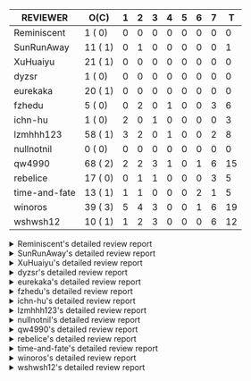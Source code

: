 |   REVIEWER    |  O(C)   | 1 | 2 | 3 | 4 | 5 | 6 | 7 | T  |
|---------------|---------|---|---|---|---|---|---|---|----|
| Reminiscent   |  1 ( 0) | 0 | 0 | 0 | 0 | 0 | 0 | 0 |  0 |
| SunRunAway    | 11 ( 1) | 0 | 1 | 0 | 0 | 0 | 0 | 0 |  1 |
| XuHuaiyu      | 21 ( 1) | 0 | 0 | 0 | 0 | 0 | 0 | 0 |  0 |
| dyzsr         |  1 ( 0) | 0 | 0 | 0 | 0 | 0 | 0 | 0 |  0 |
| eurekaka      | 20 ( 1) | 0 | 0 | 0 | 0 | 0 | 0 | 0 |  0 |
| fzhedu        |  5 ( 0) | 0 | 2 | 0 | 1 | 0 | 0 | 3 |  6 |
| ichn-hu       |  1 ( 0) | 2 | 0 | 1 | 0 | 0 | 0 | 0 |  3 |
| lzmhhh123     | 58 ( 1) | 3 | 2 | 0 | 1 | 0 | 0 | 2 |  8 |
| nullnotnil    |  0 ( 0) | 0 | 0 | 0 | 0 | 0 | 0 | 0 |  0 |
| qw4990        | 68 ( 2) | 2 | 2 | 3 | 1 | 0 | 1 | 6 | 15 |
| rebelice      | 17 ( 0) | 0 | 1 | 1 | 0 | 0 | 0 | 3 |  5 |
| time-and-fate | 13 ( 1) | 1 | 1 | 0 | 0 | 0 | 2 | 1 |  5 |
| winoros       | 39 ( 3) | 5 | 4 | 3 | 0 | 0 | 1 | 6 | 19 |
| wshwsh12      | 10 ( 1) | 1 | 2 | 3 | 0 | 0 | 0 | 6 | 12 |


<details> 
  <summary>Reminiscent's detailed review report</summary> 

## To Be Reviewed

|    REPO    |                                                              PR                                                               | C | LASTED |
|------------|-------------------------------------------------------------------------------------------------------------------------------|---|--------|
| tidb/24016 | [planner: fix index-out-of-range error when checking only_full_group_by (#23844)](https://github.com/pingcap/tidb/pull/24016) |   | 57d19h |


## Reviewed in Last 7 Days

| REPO | PR | C | D | R |
|------|----|---|---|---|


</details> 


<details> 
  <summary>SunRunAway's detailed review report</summary> 

## To Be Reviewed

|    REPO    |                                                                  PR                                                                   | C | LASTED  |
|------------|---------------------------------------------------------------------------------------------------------------------------------------|---|---------|
| tidb/19178 | [executor: Refactor probe channel](https://github.com/pingcap/tidb/pull/19178)                                                        |   | 301d17h |
| docs/5771  | [update permissions required for BACKUP and RESTORE](https://github.com/pingcap/docs/pull/5771)                                       |   | 8h      |
| tidb/19807 | [executor: parallel evaluation for hash aggregate distinct](https://github.com/pingcap/tidb/pull/19807)                               |   | 279d11h |
| tidb/19900 | [executor: enable inline projection for sort&topN](https://github.com/pingcap/tidb/pull/19900)                                        | Y | 274d18h |
| tidb/20140 | [expressions: Support `bin-to-uuid` and `uuid-to-bin`](https://github.com/pingcap/tidb/pull/20140)                                    |   | 261d22h |
| tidb/21207 | [planner: fix the inappropriate out-of-range range estimation rule](https://github.com/pingcap/tidb/pull/21207)                       |   | 199d19h |
| tidb/21834 | [planner: enhanced index range calculation plan](https://github.com/pingcap/tidb/pull/21834)                                          |   | 176d19h |
| tidb/21878 | [planner: do not push down lock to pointGet/bacthPointGet when selection exists](https://github.com/pingcap/tidb/pull/21878)          |   | 174d18h |
| tidb/21956 | [planner/preprocessor: disallow into-outfile clause in some place](https://github.com/pingcap/tidb/pull/21956)                        |   | 169d23h |
| tidb/22217 | [*: rewrite origin SQL with default DB for SQL bindings (#21275)](https://github.com/pingcap/tidb/pull/22217)                         |   | 155d18h |
| tidb/22379 | [[experiment] executor: allow aggregation to spill disk when running out of memory quota](https://github.com/pingcap/tidb/pull/22379) |   | 148d19h |


## Reviewed in Last 7 Days

|    REPO    |                                          PR                                           | C | D |  R  |
|------------|---------------------------------------------------------------------------------------|---|---|-----|
| tidb/25315 | [config: add example config line for sem](https://github.com/pingcap/tidb/pull/25315) |   | 2 | 10h |


</details> 


<details> 
  <summary>XuHuaiyu's detailed review report</summary> 

## To Be Reviewed

|     REPO     |                                                                                 PR                                                                                 | C | LASTED  |
|--------------|--------------------------------------------------------------------------------------------------------------------------------------------------------------------|---|---------|
| docs-cn/5561 | [Add sql optimization-related docs to toc](https://github.com/pingcap/docs-cn/pull/5561)                                                                           |   | 108d15h |
| tidb/19957   | [executor: add builtin aggregate function `json_arrayagg`](https://github.com/pingcap/tidb/pull/19957)                                                             | Y | 272d14h |
| docs-cn/6409 | [Change tidb_memory_usage_alarm_ratio scope to instance ](https://github.com/pingcap/docs-cn/pull/6409)                                                            |   | 6d16h   |
| tidb/20140   | [expressions: Support `bin-to-uuid` and `uuid-to-bin`](https://github.com/pingcap/tidb/pull/20140)                                                                 |   | 261d22h |
| tidb/21064   | [planner, executor: fix cast not check error](https://github.com/pingcap/tidb/pull/21064)                                                                          |   | 207d9h  |
| tidb/21334   | [*: make rollback work on user-defined variables](https://github.com/pingcap/tidb/pull/21334)                                                                      |   | 196d14h |
| tidb/21401   | [expression: incompatibility with MySQL for ADDTIME()](https://github.com/pingcap/tidb/pull/21401)                                                                 |   | 192d11h |
| tidb/21536   | [executor: add slow-log file meta cache to avoid repeat read file meta information](https://github.com/pingcap/tidb/pull/21536)                                    |   | 185d15h |
| tidb/22631   | [executor: refine window processor](https://github.com/pingcap/tidb/pull/22631)                                                                                    |   | 130d23h |
| tidb/22696   | [expression: enable arithmetic Mod push down](https://github.com/pingcap/tidb/pull/22696)                                                                          |   | 127d17h |
| tidb/23350   | [util/stringutil, util/ranger, planner: use hierarchical separators to simplify the parsing for info of EXPLAIN ](https://github.com/pingcap/tidb/pull/23350)      |   | 86d17h  |
| tidb/23398   | [expression: fix refine compare constant (#23339)](https://github.com/pingcap/tidb/pull/23398)                                                                     |   | 84d17h  |
| tidb/23497   | [expression: Let TiDB use Hyperscan to support multi-pattern-match](https://github.com/pingcap/tidb/pull/23497)                                                    |   | 78d22h  |
| tidb/23964   | [executor: GROUP_CONCAT(float) is not compatible with mysql](https://github.com/pingcap/tidb/pull/23964)                                                           |   | 59d17h  |
| tidb/24053   | [executor: fix wrong convert from bit to string when do projection (#23960)](https://github.com/pingcap/tidb/pull/24053)                                           |   | 56d16h  |
| tidb/24179   | [expression: fix float64 overflow check in plus/minus real function](https://github.com/pingcap/tidb/pull/24179)                                                   |   | 50d23h  |
| tidb/24354   | [expression: fix wrong type infer for agg function when type is null (#24290)](https://github.com/pingcap/tidb/pull/24354)                                         |   | 43d16h  |
| tidb/24913   | [planner: fix incorrect usage of UNION and INTO](https://github.com/pingcap/tidb/pull/24913)                                                                       |   | 14d23h  |
| tidb/25292   | [executor: fix panic for point get executor during stale read](https://github.com/pingcap/tidb/pull/25292)                                                         |   | 1d19h   |
| tidb/25343   | [sli: move small read duration metrics to store/tikv](https://github.com/pingcap/tidb/pull/25343)                                                                  |   | 14h     |
| tidb/25353   | [planner: Revert `tidb_allow_mpp` modification for downgrade compatibility and add warnings for enforce mpp. (#25302)](https://github.com/pingcap/tidb/pull/25353) |   | 0h      |


## Reviewed in Last 7 Days

| REPO | PR | C | D | R |
|------|----|---|---|---|


</details> 


<details> 
  <summary>dyzsr's detailed review report</summary> 

## To Be Reviewed

|    REPO    |                                                                 PR                                                                  | C | LASTED |
|------------|-------------------------------------------------------------------------------------------------------------------------------------|---|--------|
| tidb/24018 | [ranger: fix the range construction behavior when the column's type is `YEAR` (#23559)](https://github.com/pingcap/tidb/pull/24018) |   | 57d18h |


## Reviewed in Last 7 Days

| REPO | PR | C | D | R |
|------|----|---|---|---|


</details> 


<details> 
  <summary>eurekaka's detailed review report</summary> 

## To Be Reviewed

|    REPO    |                                                                PR                                                                | C | LASTED  |
|------------|----------------------------------------------------------------------------------------------------------------------------------|---|---------|
| tidb/20877 | [statistics: collect index usage information](https://github.com/pingcap/tidb/pull/20877)                                        |   | 217d17h |
| tidb/23316 | [planner: Fix rebuild range for prepared plan](https://github.com/pingcap/tidb/pull/23316)                                       |   | 87d17h  |
| tidb/23373 | [executor: fix get var expr when session var is hex literal (#23241)](https://github.com/pingcap/tidb/pull/23373)                |   | 85d19h  |
| tidb/23760 | [collation: fix tidb panic when compare string with collation](https://github.com/pingcap/tidb/pull/23760)                       |   | 71d13h  |
| tidb/24033 | [statistics: fix some unstable tests in global stats (#23502)](https://github.com/pingcap/tidb/pull/24033)                       |   | 57d9h   |
| tidb/24061 | [statistics: fix some potential panic in statistics (#23988)](https://github.com/pingcap/tidb/pull/24061)                        |   | 56d13h  |
| tidb/24079 | [planner: change descScanFactor to scanFactor when ExpectedCount is small. (#23972)](https://github.com/pingcap/tidb/pull/24079) |   | 55d19h  |
| tidb/24147 | [docs/design: add proposal for common table expression](https://github.com/pingcap/tidb/pull/24147)                              |   | 51d23h  |
| tidb/24155 | [planner, executor: fix index merge partial table scan schema (#23936)](https://github.com/pingcap/tidb/pull/24155)              |   | 51d20h  |
| tidb/24633 | [planner: fix incorrect TableDual plan built from nulleq (#24596)](https://github.com/pingcap/tidb/pull/24633)                   | Y | 28d14h  |
| tidb/24635 | [ranger: fix the case which could have duplicate ranges (#24590)](https://github.com/pingcap/tidb/pull/24635)                    |   | 28d14h  |
| tidb/24649 | [server: close the temporary session in HTTP API to avoid memory leak (#24339)](https://github.com/pingcap/tidb/pull/24649)      |   | 28d0h   |
| tidb/24650 | [server: close the temporary session in HTTP API to avoid memory leak (#24339)](https://github.com/pingcap/tidb/pull/24650)      |   | 28d0h   |
| tidb/25051 | [planner/core: support union all for mpp. (#24287)](https://github.com/pingcap/tidb/pull/25051)                                  |   | 8d20h   |
| tidb/25058 | [bindinfo,planner: report error when creating sql binding on temporary table](https://github.com/pingcap/tidb/pull/25058)        |   | 8d16h   |
| tidb/25062 | [planner: generate correct number of rows when all agg funcs are pruned (#24937)](https://github.com/pingcap/tidb/pull/25062)    |   | 8d16h   |
| tidb/25162 | [planner/core: push down topn to mpp (#24081)](https://github.com/pingcap/tidb/pull/25162)                                       |   | 6d17h   |
| tidb/25227 | [*: fix permissions of brie RESTORE to be RESTORE_ADMIN (#25039)](https://github.com/pingcap/tidb/pull/25227)                    |   | 2d23h   |
| tidb/25289 | [planner: fix wrong aggregate pruning for some cases](https://github.com/pingcap/tidb/pull/25289)                                |   | 1d20h   |
| tidb/25340 | [privilege: add restricted read only [WIP]](https://github.com/pingcap/tidb/pull/25340)                                          |   | 15h     |


## Reviewed in Last 7 Days

| REPO | PR | C | D | R |
|------|----|---|---|---|


</details> 


<details> 
  <summary>fzhedu's detailed review report</summary> 

## To Be Reviewed

|    REPO    |                                                          PR                                                           | C | LASTED |
|------------|-----------------------------------------------------------------------------------------------------------------------|---|--------|
| tidb/24724 | [store/copr: balance region for batch cop task (#24521)](https://github.com/pingcap/tidb/pull/24724)                  |   | 23d16h |
| tidb/25051 | [planner/core: support union all for mpp. (#24287)](https://github.com/pingcap/tidb/pull/25051)                       |   | 8d20h  |
| tidb/25106 | [planner: support push down broadcast cartesian join to TiFlash (#25049)](https://github.com/pingcap/tidb/pull/25106) |   | 7d16h  |
| tidb/25142 | [planner: Mpp outer join build side (#25130)](https://github.com/pingcap/tidb/pull/25142)                             |   | 6d20h  |
| tidb/25159 | [planner/core: support limit push down (#24757)](https://github.com/pingcap/tidb/pull/25159)                          |   | 6d17h  |


## Reviewed in Last 7 Days

|    REPO    |                                                         PR                                                         | C | D |  R  |
|------------|--------------------------------------------------------------------------------------------------------------------|---|---|-----|
| tidb/25286 | [planner: disable mpp_outer_join_fixed_build_side by default (#25240)](https://github.com/pingcap/tidb/pull/25286) |   | 2 | 8h  |
| tidb/25240 | [planner: disable mpp_outer_join_fixed_build_side by default](https://github.com/pingcap/tidb/pull/25240)          |   | 2 | 19h |
| tics/2109  | [Cartesian join may poc](https://github.com/pingcap/tics/pull/2109)                                                |   | 4 | 2h  |
| tics/2083  | [use multi threads for not joined data](https://github.com/pingcap/tics/pull/2083)                                 |   | 7 | 8h  |
| tidb/25138 | [planner/core: remove unstable test](https://github.com/pingcap/tidb/pull/25138)                                   |   | 7 | 0h  |
| tidb/25130 | [planner: Mpp outer join build side](https://github.com/pingcap/tidb/pull/25130)                                   |   | 7 | 0h  |


</details> 


<details> 
  <summary>ichn-hu's detailed review report</summary> 

## To Be Reviewed

|    REPO    |                                                   PR                                                   | C | LASTED |
|------------|--------------------------------------------------------------------------------------------------------|---|--------|
| tidb/25133 | [expression: push down left/right/abs to tiflash (#25018)](https://github.com/pingcap/tidb/pull/25133) |   | 6d22h  |


## Reviewed in Last 7 Days

|    REPO    |                                                       PR                                                       | C | D |   R   |
|------------|----------------------------------------------------------------------------------------------------------------|---|---|-------|
| tidb/25334 | [executor: open childExec during execution for UnionExec (#24899)](https://github.com/pingcap/tidb/pull/25334) |   | 1 | 0h    |
| tidb/24899 | [executor: open childExec during execution for UnionExec](https://github.com/pingcap/tidb/pull/24899)          |   | 1 | 15d4h |
| tidb/25078 | [.github: update codeowners](https://github.com/pingcap/tidb/pull/25078)                                       |   | 3 | 5d2h  |


</details> 


<details> 
  <summary>lzmhhh123's detailed review report</summary> 

## To Be Reviewed

|    REPO    |                                                                                    PR                                                                                     | C | LASTED  |
|------------|---------------------------------------------------------------------------------------------------------------------------------------------------------------------------|---|---------|
| tidb/20444 | [expression: add json_merge_patch](https://github.com/pingcap/tidb/pull/20444)                                                                                            |   | 239d21h |
| tidb/20465 | [expression: add uuidShortFunction](https://github.com/pingcap/tidb/pull/20465)                                                                                           |   | 238d19h |
| tidb/20642 | [executor: modify admin executors to support partitioned table with global index](https://github.com/pingcap/tidb/pull/20642)                                             |   | 227d15h |
| tidb/20903 | [planner: fix confused and unnecessary double-projection in plans.](https://github.com/pingcap/tidb/pull/20903)                                                           |   | 216d17h |
| tidb/21018 | [planner: don't push down null sensitive join conditions (#19620)](https://github.com/pingcap/tidb/pull/21018)                                                            |   | 210d17h |
| tidb/21195 | [brie: integrate lightning to suport IMPORT statement](https://github.com/pingcap/tidb/pull/21195)                                                                        |   | 199d23h |
| tidb/21334 | [*: make rollback work on user-defined variables](https://github.com/pingcap/tidb/pull/21334)                                                                             |   | 196d14h |
| tidb/21347 | [session: make rollback work on global variables](https://github.com/pingcap/tidb/pull/21347)                                                                             |   | 195d20h |
| tidb/21487 | [*: ensure TABLE statement works](https://github.com/pingcap/tidb/pull/21487)                                                                                             |   | 189d5h  |
| tidb/21651 | [planner: allow filter condition pushing down to IndexScan for prefix index](https://github.com/pingcap/tidb/pull/21651)                                                  |   | 182d14h |
| tidb/22126 | [*: add `sys` schema, `sys.SCHEMA_UNUSED_INDEXES` view and `sys.SCHEMA_INDEX_USAGE` view](https://github.com/pingcap/tidb/pull/22126)                                     |   | 161d20h |
| tidb/22372 | [executor: fix SelectForUpdate in decorrelated subquery under pessimistic mode](https://github.com/pingcap/tidb/pull/22372)                                               |   | 149d9h  |
| tidb/22478 | [planner, executor: fix query partition table with global unique index get wrong result](https://github.com/pingcap/tidb/pull/22478)                                      |   | 140d13h |
| tidb/22631 | [executor: refine window processor](https://github.com/pingcap/tidb/pull/22631)                                                                                           |   | 130d23h |
| tidb/22699 | [brie: add error info column and history backup/restore info in sql](https://github.com/pingcap/tidb/pull/22699)                                                          |   | 127d16h |
| tidb/23149 | [core: support left join and right join for join reorder](https://github.com/pingcap/tidb/pull/23149)                                                                     |   | 96d12h  |
| tidb/23348 | [planner: show cast type in EXPLAIN in coptask (#23123)](https://github.com/pingcap/tidb/pull/23348)                                                                      |   | 86d18h  |
| tidb/23373 | [executor: fix get var expr when session var is hex literal (#23241)](https://github.com/pingcap/tidb/pull/23373)                                                         |   | 85d19h  |
| tidb/23661 | [expression: Maintain separate scalar function pushdown lists for each engine instead of unified. (#23284)](https://github.com/pingcap/tidb/pull/23661)                   |   | 72d20h  |
| tidb/23703 | [expression: fix approx_percent panic on bit column (#23687)](https://github.com/pingcap/tidb/pull/23703)                                                                 |   | 72d14h  |
| tidb/23760 | [collation: fix tidb panic when compare string with collation](https://github.com/pingcap/tidb/pull/23760)                                                                |   | 71d13h  |
| tidb/23940 | [config, ddl: allow auto inc columns in generated columns and expression indexes](https://github.com/pingcap/tidb/pull/23940)                                             |   | 61d18h  |
| tidb/23968 | [statistics: fix unstable TestDropPartitionStats test](https://github.com/pingcap/tidb/pull/23968)                                                                        |   | 59d15h  |
| tidb/23987 | [executor: Implements json_arrayagg function](https://github.com/pingcap/tidb/pull/23987)                                                                                 |   | 58d18h  |
| tidb/24016 | [planner: fix index-out-of-range error when checking only_full_group_by (#23844)](https://github.com/pingcap/tidb/pull/24016)                                             |   | 57d19h  |
| tidb/24018 | [ranger: fix the range construction behavior when the column's type is `YEAR` (#23559)](https://github.com/pingcap/tidb/pull/24018)                                       |   | 57d18h  |
| tidb/24151 | [ddl: admin show ddl jobs output confusing with multiple jobs](https://github.com/pingcap/tidb/pull/24151)                                                                |   | 51d21h  |
| tidb/24155 | [planner, executor: fix index merge partial table scan schema (#23936)](https://github.com/pingcap/tidb/pull/24155)                                                       |   | 51d20h  |
| tidb/24186 | [executor: make column default value being aware of NO_ZERO_IN_DATE (#24174)](https://github.com/pingcap/tidb/pull/24186)                                                 |   | 50d19h  |
| tidb/24211 | [*: support txn retry when auto id meets duplicate entry](https://github.com/pingcap/tidb/pull/24211)                                                                     |   | 49d13h  |
| tidb/24268 | [expression: fix cast real, decimal to time (#24120)](https://github.com/pingcap/tidb/pull/24268)                                                                         |   | 46d17h  |
| tidb/24539 | [statistics: dump FMSketch to KV only for partition table with dynamic prune mode (#24453)](https://github.com/pingcap/tidb/pull/24539)                                   |   | 30d21h  |
| tidb/24600 | [store/tikv: change backoff type for missed tiflash peer. (#24577)](https://github.com/pingcap/tidb/pull/24600)                                                           |   | 29d11h  |
| tidb/24633 | [planner: fix incorrect TableDual plan built from nulleq (#24596)](https://github.com/pingcap/tidb/pull/24633)                                                            | Y | 28d14h  |
| tidb/24641 | [ddl: converts NULL to NOT NULL for column types with NULL data reports err](https://github.com/pingcap/tidb/pull/24641)                                                  |   | 28d11h  |
| tidb/24778 | [expression: Push down group concat to TiFlash](https://github.com/pingcap/tidb/pull/24778)                                                                               |   | 21d22h  |
| tidb/24801 | [expression: support cast real/int as real (#24670)](https://github.com/pingcap/tidb/pull/24801)                                                                          |   | 21d16h  |
| tidb/24806 | [config: ignore tiflash when show config (#24770)](https://github.com/pingcap/tidb/pull/24806)                                                                            |   | 21d11h  |
| tidb/24919 | [store/helper, infoschema: fix the bug that cannot find down-peer (#24881)](https://github.com/pingcap/tidb/pull/24919)                                                   |   | 14d21h  |
| tidb/24921 | [planner: update IsCompleteModeAgg and transform function of RuleInjectProjectionBelowAgg to fix distinct agg bug](https://github.com/pingcap/tidb/pull/24921)            |   | 14d19h  |
| tidb/24938 | [executor: Error message is inconsistent with MySQL when execute insert into operationn](https://github.com/pingcap/tidb/pull/24938)                                      |   | 14d14h  |
| tidb/25011 | [executor: make the ParallelApply be safe to be called again after returning empty results (#24935)](https://github.com/pingcap/tidb/pull/25011)                          |   | 9d23h   |
| tidb/25042 | [*: remove session.GetDomain](https://github.com/pingcap/tidb/pull/25042)                                                                                                 |   | 9d0h    |
| tidb/25051 | [planner/core: support union all for mpp. (#24287)](https://github.com/pingcap/tidb/pull/25051)                                                                           |   | 8d20h   |
| tidb/25106 | [planner: support push down broadcast cartesian join to TiFlash (#25049)](https://github.com/pingcap/tidb/pull/25106)                                                     |   | 7d16h   |
| tidb/25109 | [expression: Support cast string as real push down (#25096)](https://github.com/pingcap/tidb/pull/25109)                                                                  |   | 7d14h   |
| tidb/25116 | [executor: fix ifnull bug when arg is enum/set (#25110)](https://github.com/pingcap/tidb/pull/25116)                                                                      |   | 7d11h   |
| tidb/25139 | [planner: fix a panic caused by sinking a Limit with inlined Proj into IndexLookUp when accessing a partition table (#25063)](https://github.com/pingcap/tidb/pull/25139) |   | 6d20h   |
| tidb/25141 | [expression: make escape character can be handled in like function](https://github.com/pingcap/tidb/pull/25141)                                                           |   | 6d20h   |
| tidb/25145 | [expression: Support push function year,day,datediff,datesub,castTimeAsString,concat_ws down to TiFlash. (#25097)](https://github.com/pingcap/tidb/pull/25145)            |   | 6d19h   |
| tidb/25146 | [expression: Support push function unix_timestamp, concat down to TiFlash. (#25083)](https://github.com/pingcap/tidb/pull/25146)                                          |   | 6d19h   |
| tidb/25159 | [planner/core: support limit push down (#24757)](https://github.com/pingcap/tidb/pull/25159)                                                                              |   | 6d17h   |
| tidb/25241 | [planner/core: change agg cost factor (#25210)](https://github.com/pingcap/tidb/pull/25241)                                                                               |   | 2d18h   |
| tidb/25311 | [statistics, executor: fix new collation for analyze version 2](https://github.com/pingcap/tidb/pull/25311)                                                               |   | 1d13h   |
| tidb/25328 | [metrics: Add err label for TiFlashQueryTotalCounter (#25317)](https://github.com/pingcap/tidb/pull/25328)                                                                |   | 20h     |
| tidb/25345 | [planner: make sure limit outputs no more columns than its child](https://github.com/pingcap/tidb/pull/25345)                                                             |   | 14h     |
| tidb/25349 | [executor: Fix losing the auth string on changing SSL/TLS requirements (#25268)](https://github.com/pingcap/tidb/pull/25349)                                              |   | 11h     |
| tidb/25353 | [planner: Revert `tidb_allow_mpp` modification for downgrade compatibility and add warnings for enforce mpp. (#25302)](https://github.com/pingcap/tidb/pull/25353)        |   | 0h      |


## Reviewed in Last 7 Days

|    REPO    |                                                                            PR                                                                             | C | D |   R    |
|------------|-----------------------------------------------------------------------------------------------------------------------------------------------------------|---|---|--------|
| tidb/25302 | [planner: Revert `tidb_allow_mpp` modification for downgrade compatibility and add warnings for enforce mpp.](https://github.com/pingcap/tidb/pull/25302) |   | 1 | 1d16h  |
| tidb/23963 | [executor: checking chunk is full precedes filtering](https://github.com/pingcap/tidb/pull/23963)                                                         |   | 1 | 58d19h |
| tidb/25229 | [types: optimize MyDecimal.ToFloat64](https://github.com/pingcap/tidb/pull/25229)                                                                         |   | 1 | 2d1h   |
| tidb/25242 | [planner/core: change agg cost factor (#25210)](https://github.com/pingcap/tidb/pull/25242)                                                               |   | 2 | 1d1h   |
| tidb/25238 | [expresssion: fix unstable time_vec_test](https://github.com/pingcap/tidb/pull/25238)                                                                     |   | 2 | 1d1h   |
| tidb/25198 | [types: fix wrong truncated val for bit type](https://github.com/pingcap/tidb/pull/25198)                                                                 |   | 4 | 2h     |
| tidb/25101 | [expression: processing empty string for enum index correctly](https://github.com/pingcap/tidb/pull/25101)                                                |   | 7 | 23h    |
| tidb/25129 | [telemetry: fix panic caused by assign nil map](https://github.com/pingcap/tidb/pull/25129)                                                               |   | 7 | 0h     |


</details> 


<details> 
  <summary>nullnotnil's detailed review report</summary> 

## To Be Reviewed

| REPO | PR | C | LASTED |
|------|----|---|--------|


## Reviewed in Last 7 Days

| REPO | PR | C | D | R |
|------|----|---|---|---|


</details> 


<details> 
  <summary>qw4990's detailed review report</summary> 

## To Be Reviewed

|     REPO     |                                                                               PR                                                                               | C | LASTED  |
|--------------|----------------------------------------------------------------------------------------------------------------------------------------------------------------|---|---------|
| tidb/20708   | [*: separate auto_increment ID allocator from _tidb_rowid allocator](https://github.com/pingcap/tidb/pull/20708)                                               |   | 224d20h |
| docs-cn/5561 | [Add sql optimization-related docs to toc](https://github.com/pingcap/docs-cn/pull/5561)                                                                       |   | 108d15h |
| docs/5498    | [partitioning: Corrected partition management](https://github.com/pingcap/docs/pull/5498)                                                                      |   | 45d19h  |
| tidb/21018   | [planner: don't push down null sensitive join conditions (#19620)](https://github.com/pingcap/tidb/pull/21018)                                                 |   | 210d17h |
| tidb/21318   | [planner, expression: use the range of column types to simplify expressions](https://github.com/pingcap/tidb/pull/21318)                                       |   | 196d19h |
| tidb/21401   | [expression: incompatibility with MySQL for ADDTIME()](https://github.com/pingcap/tidb/pull/21401)                                                             |   | 192d11h |
| tidb/21508   | [execution: fix dayofweek('0000-00-00') behavior](https://github.com/pingcap/tidb/pull/21508)                                                                  |   | 188d10h |
| tidb/21887   | [types: support %X %V %W formats for STR_TO_DATE()](https://github.com/pingcap/tidb/pull/21887)                                                                |   | 173d11h |
| tidb/22146   | [executor: forbid SFU on view](https://github.com/pingcap/tidb/pull/22146)                                                                                     |   | 157d22h |
| tidb/22217   | [*: rewrite origin SQL with default DB for SQL bindings (#21275)](https://github.com/pingcap/tidb/pull/22217)                                                  |   | 155d18h |
| tidb/22234   | [executor, planner: ON DUPLICATE UPDATE can refer to un-project col (#14412)](https://github.com/pingcap/tidb/pull/22234)                                      |   | 155d15h |
| tidb/22261   | [time: fix parse datetime won't truncate the reluctant string (#22232)](https://github.com/pingcap/tidb/pull/22261)                                            |   | 154d19h |
| tidb/22374   | [expression: separated arithmeticIntDivideSig](https://github.com/pingcap/tidb/pull/22374)                                                                     |   | 149d0h  |
| tidb/22415   | [ddl: refactor bundle[2/2] [6/6]](https://github.com/pingcap/tidb/pull/22415)                                                                                  |   | 145d17h |
| tidb/22416   | [core: fix subQuery at projection in only_full_group](https://github.com/pingcap/tidb/pull/22416)                                                              | Y | 145d12h |
| tidb/22541   | [expression: Support builtin function SOUNDEX](https://github.com/pingcap/tidb/pull/22541)                                                                     |   | 135d9h  |
| tidb/22862   | [brie: fix the problem that ddl restored by BR via SQL is not replicated to downstream](https://github.com/pingcap/tidb/pull/22862)                            |   | 108d23h |
| tidb/23295   | [util, types: don't let SPM be affected by charset (#23161)](https://github.com/pingcap/tidb/pull/23295)                                                       |   | 90d11h  |
| tidb/23316   | [planner: Fix rebuild range for prepared plan](https://github.com/pingcap/tidb/pull/23316)                                                                     |   | 87d17h  |
| tidb/23373   | [executor: fix get var expr when session var is hex literal (#23241)](https://github.com/pingcap/tidb/pull/23373)                                              |   | 85d19h  |
| tidb/23398   | [expression: fix refine compare constant (#23339)](https://github.com/pingcap/tidb/pull/23398)                                                                 |   | 84d17h  |
| tidb/23590   | [planner, table: optimize the list partition pruner for range query](https://github.com/pingcap/tidb/pull/23590)                                               |   | 76d16h  |
| tidb/23661   | [expression: Maintain separate scalar function pushdown lists for each engine instead of unified. (#23284)](https://github.com/pingcap/tidb/pull/23661)        |   | 72d20h  |
| tidb/23730   | [distsql/*: typo fix for `dispatches`](https://github.com/pingcap/tidb/pull/23730)                                                                             |   | 71d18h  |
| tidb/23796   | [tests: make TestIndexLookupMergeJoinHang and TestIssue18068 stable (#23741)](https://github.com/pingcap/tidb/pull/23796)                                      |   | 70d20h  |
| tidb/23963   | [executor: checking chunk is full precedes filtering](https://github.com/pingcap/tidb/pull/23963)                                                              |   | 59d17h  |
| tidb/23987   | [executor: Implements json_arrayagg function](https://github.com/pingcap/tidb/pull/23987)                                                                      |   | 58d18h  |
| tidb/24018   | [ranger: fix the range construction behavior when the column's type is `YEAR` (#23559)](https://github.com/pingcap/tidb/pull/24018)                            |   | 57d18h  |
| tidb/24241   | [planner/core: remove random test to reduce CI time (#24207)](https://github.com/pingcap/tidb/pull/24241)                                                      |   | 48d15h  |
| tidb/24267   | [expression: fix wrong flen infer for bit constant (#23867)](https://github.com/pingcap/tidb/pull/24267)                                                       |   | 46d18h  |
| tidb/24354   | [expression: fix wrong type infer for agg function when type is null (#24290)](https://github.com/pingcap/tidb/pull/24354)                                     |   | 43d16h  |
| tidb/24374   | [planner: filter conflict read_from_storage hints (#24313)](https://github.com/pingcap/tidb/pull/24374)                                                        |   | 42d19h  |
| tidb/24382   | [statistics: trigger auto-analyze based on histogram row count](https://github.com/pingcap/tidb/pull/24382)                                                    |   | 42d16h  |
| tidb/24432   | [store/copr: invalidate stale regions for Mpp query. (#24410)](https://github.com/pingcap/tidb/pull/24432)                                                     |   | 35d16h  |
| tidb/24539   | [statistics: dump FMSketch to KV only for partition table with dynamic prune mode (#24453)](https://github.com/pingcap/tidb/pull/24539)                        |   | 30d21h  |
| tidb/24575   | [*: introduce snapshot into analyze](https://github.com/pingcap/tidb/pull/24575)                                                                               |   | 29d18h  |
| tidb/24633   | [planner: fix incorrect TableDual plan built from nulleq (#24596)](https://github.com/pingcap/tidb/pull/24633)                                                 | Y | 28d14h  |
| tidb/24635   | [ranger: fix the case which could have duplicate ranges (#24590)](https://github.com/pingcap/tidb/pull/24635)                                                  |   | 28d14h  |
| tidb/24663   | [planner: include schema name when checking duplicate table aliases](https://github.com/pingcap/tidb/pull/24663)                                               |   | 27d17h  |
| tidb/24691   | [executor: optimize warning information when query table information_schema.cluster_config](https://github.com/pingcap/tidb/pull/24691)                        |   | 24d15h  |
| tidb/24711   | [expression: add builtin function ``json_merge_patch``](https://github.com/pingcap/tidb/pull/24711)                                                            |   | 23d20h  |
| tidb/24772   | [executor: fix wrong enum key in point get (#24618)](https://github.com/pingcap/tidb/pull/24772)                                                               |   | 22d7h   |
| tidb/24793   | [planner: avoid unnecessary cartesian product for IN expressions on multi-columns](https://github.com/pingcap/tidb/pull/24793)                                 |   | 21d18h  |
| tidb/24802   | [executor: add table name in log (#24666)](https://github.com/pingcap/tidb/pull/24802)                                                                         |   | 21d16h  |
| tidb/24848   | [expression: Support cast decimal as real push down to TiFlash](https://github.com/pingcap/tidb/pull/24848)                                                    |   | 18d11h  |
| tidb/24915   | [expresssion: determine the field type of control function with enum type (#24830)](https://github.com/pingcap/tidb/pull/24915)                                |   | 14d22h  |
| tidb/24994   | [planner: don't extract hash keys from index join's OtherConds if inl_merge_join hint exists](https://github.com/pingcap/tidb/pull/24994)                      |   | 10d17h  |
| tidb/25051   | [planner/core: support union all for mpp. (#24287)](https://github.com/pingcap/tidb/pull/25051)                                                                |   | 8d20h   |
| tidb/25062   | [planner: generate correct number of rows when all agg funcs are pruned (#24937)](https://github.com/pingcap/tidb/pull/25062)                                  |   | 8d16h   |
| tidb/25080   | [*: infoschema compatibility with prepare](https://github.com/pingcap/tidb/pull/25080)                                                                         |   | 7d21h   |
| tidb/25105   | [telemetry: Add SQL statistics bucket into telemetry data](https://github.com/pingcap/tidb/pull/25105)                                                         |   | 7d16h   |
| tidb/25113   | [*: refine some error messages (#24767)](https://github.com/pingcap/tidb/pull/25113)                                                                           |   | 7d13h   |
| tidb/25116   | [executor: fix ifnull bug when arg is enum/set (#25110)](https://github.com/pingcap/tidb/pull/25116)                                                           |   | 7d11h   |
| tidb/25145   | [expression: Support push function year,day,datediff,datesub,castTimeAsString,concat_ws down to TiFlash. (#25097)](https://github.com/pingcap/tidb/pull/25145) |   | 6d19h   |
| tidb/25148   | [expression: support `str_to_date` push to TiFlash (#25095)](https://github.com/pingcap/tidb/pull/25148)                                                       |   | 6d19h   |
| tidb/25156   | [*: stale reads compatible with prepare](https://github.com/pingcap/tidb/pull/25156)                                                                           |   | 6d17h   |
| tidb/25159   | [planner/core: support limit push down (#24757)](https://github.com/pingcap/tidb/pull/25159)                                                                   |   | 6d17h   |
| tidb/25178   | [expression: Support Sqrt, Ceil, Floor and CastIntAsReal push down to TiFlash (#25085)](https://github.com/pingcap/tidb/pull/25178)                            |   | 6d11h   |
| tidb/25226   | [planner: fix bug when agg func is used in view definiton](https://github.com/pingcap/tidb/pull/25226)                                                         |   | 3d11h   |
| tidb/25227   | [*: fix permissions of brie RESTORE to be RESTORE_ADMIN (#25039)](https://github.com/pingcap/tidb/pull/25227)                                                  |   | 2d23h   |
| tidb/25241   | [planner/core: change agg cost factor (#25210)](https://github.com/pingcap/tidb/pull/25241)                                                                    |   | 2d18h   |
| tidb/25259   | [planner/core: remove the union branch with dual table. (#25218)](https://github.com/pingcap/tidb/pull/25259)                                                  |   | 2d14h   |
| tidb/25294   | [planner: check filter condition in func convertToPartialTableScan](https://github.com/pingcap/tidb/pull/25294)                                                |   | 1d19h   |
| tidb/25307   | [Metric: Collect TiKV Read Duration Metric for SLI/SLO (#23884)](https://github.com/pingcap/tidb/pull/25307)                                                   |   | 1d15h   |
| tidb/25327   | [metrics: Add err label for TiFlashQueryTotalCounter (#25317)](https://github.com/pingcap/tidb/pull/25327)                                                     |   | 20h     |
| tidb/25347   | [executor: Fix losing the auth string on changing SSL/TLS requirements (#25268)](https://github.com/pingcap/tidb/pull/25347)                                   |   | 11h     |
| tidb/25348   | [executor: Fix losing the auth string on changing SSL/TLS requirements (#25268)](https://github.com/pingcap/tidb/pull/25348)                                   |   | 11h     |
| tidb/25349   | [executor: Fix losing the auth string on changing SSL/TLS requirements (#25268)](https://github.com/pingcap/tidb/pull/25349)                                   |   | 11h     |


## Reviewed in Last 7 Days

|      REPO      |                                                                   PR                                                                    | C | D |    R    |
|----------------|-----------------------------------------------------------------------------------------------------------------------------------------|---|---|---------|
| tidb/25267     | [planner: fix the panic that the index's range length may exceed its original column count](https://github.com/pingcap/tidb/pull/25267) |   | 1 | 1d23h   |
| tidb/25336     | [planner/core: fix bug that injected proj get wrong index.](https://github.com/pingcap/tidb/pull/25336)                                 |   | 1 | 7h      |
| tidb/25260     | [planner/core: remove the union branch with dual table. (#25218)](https://github.com/pingcap/tidb/pull/25260)                           |   | 2 | 23h     |
| tidb/21148     | [planner,executor: fix 'select ...(join on partition table) for update' panic](https://github.com/pingcap/tidb/pull/21148)              |   | 2 | 201d20h |
| tidb/25218     | [planner/core: remove the union branch with dual table.](https://github.com/pingcap/tidb/pull/25218)                                    |   | 3 | 1d0h    |
| tidb/25210     | [planner/core: change agg cost factor](https://github.com/pingcap/tidb/pull/25210)                                                      |   | 3 | 22h     |
| tidb/25228     | [ddl: tidb panic while query hash partition table with is null condition (#23849)](https://github.com/pingcap/tidb/pull/25228)          |   | 3 | 0h      |
| tidb/23849     | [ddl: tidb panic while query hash partition table with is null condition](https://github.com/pingcap/tidb/pull/23849)                   |   | 4 | 62d23h  |
| tidb-test/1206 | [mysql_test: correct the output](https://github.com/pingcap/tidb-test/pull/1206)                                                        |   | 6 | 1d9h    |
| tidb/25177     | [session: fix a bug when updating duplicate bindings (#25168)](https://github.com/pingcap/tidb/pull/25177)                              |   | 7 | 0h      |
| tidb/25168     | [session: fix a bug when updating duplicate bindings](https://github.com/pingcap/tidb/pull/25168)                                       |   | 7 | 3h      |
| tidb/25132     | [*: use full sampling as default analyze](https://github.com/pingcap/tidb/pull/25132)                                                   |   | 7 | 4h      |
| tidb/24999     | [statistics: support indexes containing virtual column for full sampling](https://github.com/pingcap/tidb/pull/24999)                   |   | 7 | 3d17h   |
| tidb/25131     | [planner: add some tiflash test cases on dynamic partition prune mode](https://github.com/pingcap/tidb/pull/25131)                      |   | 7 | 1h      |
| tidb/24757     | [planner/core: support limit push down](https://github.com/pingcap/tidb/pull/24757)                                                     |   | 7 | 15d16h  |


</details> 


<details> 
  <summary>rebelice's detailed review report</summary> 

## To Be Reviewed

|     REPO     |                                                                                    PR                                                                                     | C | LASTED |
|--------------|---------------------------------------------------------------------------------------------------------------------------------------------------------------------------|---|--------|
| docs/5185    | [sql-statements, information-schema: add `END_TIME` field for table `ANALYZE_STATUS`](https://github.com/pingcap/docs/pull/5185)                                          |   | 70d18h |
| docs-cn/5916 | [sql-statements, information-schema: add `END_TIME` field for table `ANALYZE_STATUS`](https://github.com/pingcap/docs-cn/pull/5916)                                       |   | 70d17h |
| tidb/23836   | [parser, core: Implement force_index hint in parser and TiDB](https://github.com/pingcap/tidb/pull/23836)                                                                 |   | 69d18h |
| tidb/24033   | [statistics: fix some unstable tests in global stats (#23502)](https://github.com/pingcap/tidb/pull/24033)                                                                |   | 57d9h  |
| tidb/24306   | [util/ranger: fix func name typo](https://github.com/pingcap/tidb/pull/24306)                                                                                             |   | 44d22h |
| tidb/24374   | [planner: filter conflict read_from_storage hints (#24313)](https://github.com/pingcap/tidb/pull/24374)                                                                   |   | 42d19h |
| tidb/24649   | [server: close the temporary session in HTTP API to avoid memory leak (#24339)](https://github.com/pingcap/tidb/pull/24649)                                               |   | 28d0h  |
| tidb/24650   | [server: close the temporary session in HTTP API to avoid memory leak (#24339)](https://github.com/pingcap/tidb/pull/24650)                                               |   | 28d0h  |
| tidb/24669   | [planner: fix "order by + num " can use a column not in select fields](https://github.com/pingcap/tidb/pull/24669)                                                        |   | 27d16h |
| tidb/24801   | [expression: support cast real/int as real (#24670)](https://github.com/pingcap/tidb/pull/24801)                                                                          |   | 21d16h |
| tidb/25106   | [planner: support push down broadcast cartesian join to TiFlash (#25049)](https://github.com/pingcap/tidb/pull/25106)                                                     |   | 7d16h  |
| tidb/25139   | [planner: fix a panic caused by sinking a Limit with inlined Proj into IndexLookUp when accessing a partition table (#25063)](https://github.com/pingcap/tidb/pull/25139) |   | 6d20h  |
| tidb/25162   | [planner/core: push down topn to mpp (#24081)](https://github.com/pingcap/tidb/pull/25162)                                                                                |   | 6d17h  |
| tidb/25214   | [planner: don't push down topn to nil table plan side](https://github.com/pingcap/tidb/pull/25214)                                                                        |   | 3d16h  |
| tidb/25228   | [ddl: tidb panic while query hash partition table with is null condition (#23849)](https://github.com/pingcap/tidb/pull/25228)                                            |   | 2d23h  |
| tidb/25267   | [planner: fix the panic that the index's range length may exceed its original column count](https://github.com/pingcap/tidb/pull/25267)                                   |   | 2d10h  |
| tidb/25339   | [planner: disable partition table dynamic mode by default](https://github.com/pingcap/tidb/pull/25339)                                                                    |   | 16h    |


## Reviewed in Last 7 Days

|    REPO    |                                                                                PR                                                                                | C | D |   R   |
|------------|------------------------------------------------------------------------------------------------------------------------------------------------------------------|---|---|-------|
| tidb/25262 | [planner: solve an incompatible issue about dynamic-mode and TiFlash and enable dynamic mode by default  (#25255)](https://github.com/pingcap/tidb/pull/25262)   |   | 2 | 17h   |
| tidb/25255 | [planner: solve an incompatible issue about dynamic-mode and TiFlash and enable dynamic mode by default ](https://github.com/pingcap/tidb/pull/25255)            |   | 3 | 2h    |
| tidb/25143 | [planner: enable the dynamic mode of partition tables by default](https://github.com/pingcap/tidb/pull/25143)                                                    |   | 7 | 0h    |
| tidb/25111 | [planner: add more test cases about tiflash and dynamic mode](https://github.com/pingcap/tidb/pull/25111)                                                        |   | 7 | 15h   |
| tidb/25063 | [planner: fix a panic caused by sinking a Limit with inlined Proj into IndexLookUp when accessing a partition table](https://github.com/pingcap/tidb/pull/25063) |   | 7 | 1d16h |


</details> 


<details> 
  <summary>time-and-fate's detailed review report</summary> 

## To Be Reviewed

|    REPO    |                                                                    PR                                                                     | C | LASTED  |
|------------|-------------------------------------------------------------------------------------------------------------------------------------------|---|---------|
| tidb/20877 | [statistics: collect index usage information](https://github.com/pingcap/tidb/pull/20877)                                                 |   | 217d17h |
| tidb/22416 | [core: fix subQuery at projection in only_full_group](https://github.com/pingcap/tidb/pull/22416)                                         | Y | 145d12h |
| tidb/24155 | [planner, executor: fix index merge partial table scan schema (#23936)](https://github.com/pingcap/tidb/pull/24155)                       |   | 51d20h  |
| tidb/24374 | [planner: filter conflict read_from_storage hints (#24313)](https://github.com/pingcap/tidb/pull/24374)                                   |   | 42d19h  |
| tidb/24382 | [statistics: trigger auto-analyze based on histogram row count](https://github.com/pingcap/tidb/pull/24382)                               |   | 42d16h  |
| tidb/24539 | [statistics: dump FMSketch to KV only for partition table with dynamic prune mode (#24453)](https://github.com/pingcap/tidb/pull/24539)   |   | 30d21h  |
| tidb/24556 | [planner: add MergeAdjacentWindow rule for cascades](https://github.com/pingcap/tidb/pull/24556)                                          |   | 30d11h  |
| tidb/24575 | [*: introduce snapshot into analyze](https://github.com/pingcap/tidb/pull/24575)                                                          |   | 29d18h  |
| tidb/24994 | [planner: don't extract hash keys from index join's OtherConds if inl_merge_join hint exists](https://github.com/pingcap/tidb/pull/24994) |   | 10d17h  |
| tidb/25062 | [planner: generate correct number of rows when all agg funcs are pruned (#24937)](https://github.com/pingcap/tidb/pull/25062)             |   | 8d16h   |
| tidb/25094 | [*: resolve select fields properly for coalesced columns of natural join](https://github.com/pingcap/tidb/pull/25094)                     |   | 7d18h   |
| tidb/25142 | [planner: Mpp outer join build side (#25130)](https://github.com/pingcap/tidb/pull/25142)                                                 |   | 6d20h   |
| tidb/25159 | [planner/core: support limit push down (#24757)](https://github.com/pingcap/tidb/pull/25159)                                              |   | 6d17h   |


## Reviewed in Last 7 Days

|      REPO      |                                                                   PR                                                                    | C | D |   R   |
|----------------|-----------------------------------------------------------------------------------------------------------------------------------------|---|---|-------|
| docs-cn/6410   | [optimizer: modify docs for analyze behavior](https://github.com/pingcap/docs-cn/pull/6410)                                             |   | 1 | 3d20h |
| tidb/25267     | [planner: fix the panic that the index's range length may exceed its original column count](https://github.com/pingcap/tidb/pull/25267) |   | 2 | 15h   |
| tidb-test/1206 | [mysql_test: correct the output](https://github.com/pingcap/tidb-test/pull/1206)                                                        |   | 6 | 1d8h  |
| tidb/25132     | [*: use full sampling as default analyze](https://github.com/pingcap/tidb/pull/25132)                                                   |   | 6 | 1d6h  |
| tidb/24999     | [statistics: support indexes containing virtual column for full sampling](https://github.com/pingcap/tidb/pull/24999)                   |   | 7 | 3d19h |


</details> 


<details> 
  <summary>winoros's detailed review report</summary> 

## To Be Reviewed

|     REPO     |                                                                                    PR                                                                                     | C | LASTED  |
|--------------|---------------------------------------------------------------------------------------------------------------------------------------------------------------------------|---|---------|
| tidb/19957   | [executor: add builtin aggregate function `json_arrayagg`](https://github.com/pingcap/tidb/pull/19957)                                                                    | Y | 272d14h |
| docs-cn/5916 | [sql-statements, information-schema: add `END_TIME` field for table `ANALYZE_STATUS`](https://github.com/pingcap/docs-cn/pull/5916)                                       |   | 70d17h  |
| tidb/20877   | [statistics: collect index usage information](https://github.com/pingcap/tidb/pull/20877)                                                                                 |   | 217d17h |
| tidb/21018   | [planner: don't push down null sensitive join conditions (#19620)](https://github.com/pingcap/tidb/pull/21018)                                                            |   | 210d17h |
| tidb/21207   | [planner: fix the inappropriate out-of-range range estimation rule](https://github.com/pingcap/tidb/pull/21207)                                                           |   | 199d19h |
| tidb/21487   | [*: ensure TABLE statement works](https://github.com/pingcap/tidb/pull/21487)                                                                                             |   | 189d5h  |
| tidb/22181   | [planner, expression: fix error when using IN combined with subquery (#22080)](https://github.com/pingcap/tidb/pull/22181)                                                |   | 156d18h |
| tidb/22416   | [core: fix subQuery at projection in only_full_group](https://github.com/pingcap/tidb/pull/22416)                                                                         | Y | 145d12h |
| tidb/22504   | [*:Fix the fetchHotRegion bug that the count always zero](https://github.com/pingcap/tidb/pull/22504)                                                                     |   | 137d20h |
| tidb/23348   | [planner: show cast type in EXPLAIN in coptask (#23123)](https://github.com/pingcap/tidb/pull/23348)                                                                      |   | 86d18h  |
| tidb/23350   | [util/stringutil, util/ranger, planner: use hierarchical separators to simplify the parsing for info of EXPLAIN ](https://github.com/pingcap/tidb/pull/23350)             |   | 86d17h  |
| tidb/23373   | [executor: fix get var expr when session var is hex literal (#23241)](https://github.com/pingcap/tidb/pull/23373)                                                         |   | 85d19h  |
| tidb/24018   | [ranger: fix the range construction behavior when the column's type is `YEAR` (#23559)](https://github.com/pingcap/tidb/pull/24018)                                       |   | 57d18h  |
| tidb/24061   | [statistics: fix some potential panic in statistics (#23988)](https://github.com/pingcap/tidb/pull/24061)                                                                 |   | 56d13h  |
| tidb/24079   | [planner: change descScanFactor to scanFactor when ExpectedCount is small. (#23972)](https://github.com/pingcap/tidb/pull/24079)                                          |   | 55d19h  |
| tidb/24138   | [planner: Add Equivalence Rules to Transform BinaryOptSubquery to ExistsSubquery](https://github.com/pingcap/tidb/pull/24138)                                             |   | 52d12h  |
| tidb/24241   | [planner/core: remove random test to reduce CI time (#24207)](https://github.com/pingcap/tidb/pull/24241)                                                                 |   | 48d15h  |
| tidb/24382   | [statistics: trigger auto-analyze based on histogram row count](https://github.com/pingcap/tidb/pull/24382)                                                               |   | 42d16h  |
| tidb/24499   | [store/tikv: fix misuse of PD client's GetStore (#23695)](https://github.com/pingcap/tidb/pull/24499)                                                                     |   | 33d13h  |
| tidb/24500   | [store/tikv: fix misuse of PD client's GetStore (#23695)](https://github.com/pingcap/tidb/pull/24500)                                                                     |   | 33d13h  |
| tidb/24539   | [statistics: dump FMSketch to KV only for partition table with dynamic prune mode (#24453)](https://github.com/pingcap/tidb/pull/24539)                                   |   | 30d21h  |
| tidb/24556   | [planner: add MergeAdjacentWindow rule for cascades](https://github.com/pingcap/tidb/pull/24556)                                                                          |   | 30d11h  |
| tidb/24600   | [store/tikv: change backoff type for missed tiflash peer. (#24577)](https://github.com/pingcap/tidb/pull/24600)                                                           |   | 29d11h  |
| tidb/24633   | [planner: fix incorrect TableDual plan built from nulleq (#24596)](https://github.com/pingcap/tidb/pull/24633)                                                            | Y | 28d14h  |
| tidb/24635   | [ranger: fix the case which could have duplicate ranges (#24590)](https://github.com/pingcap/tidb/pull/24635)                                                             |   | 28d14h  |
| tidb/24663   | [planner: include schema name when checking duplicate table aliases](https://github.com/pingcap/tidb/pull/24663)                                                          |   | 27d17h  |
| tidb/24918   | [store/helper, infoschema: fix the bug that cannot find down-peer (#24881)](https://github.com/pingcap/tidb/pull/24918)                                                   |   | 14d21h  |
| tidb/24919   | [store/helper, infoschema: fix the bug that cannot find down-peer (#24881)](https://github.com/pingcap/tidb/pull/24919)                                                   |   | 14d21h  |
| tidb/24994   | [planner: don't extract hash keys from index join's OtherConds if inl_merge_join hint exists](https://github.com/pingcap/tidb/pull/24994)                                 |   | 10d17h  |
| tidb/25062   | [planner: generate correct number of rows when all agg funcs are pruned (#24937)](https://github.com/pingcap/tidb/pull/25062)                                             |   | 8d16h   |
| tidb/25094   | [*: resolve select fields properly for coalesced columns of natural join](https://github.com/pingcap/tidb/pull/25094)                                                     |   | 7d18h   |
| tidb/25116   | [executor: fix ifnull bug when arg is enum/set (#25110)](https://github.com/pingcap/tidb/pull/25116)                                                                      |   | 7d11h   |
| tidb/25139   | [planner: fix a panic caused by sinking a Limit with inlined Proj into IndexLookUp when accessing a partition table (#25063)](https://github.com/pingcap/tidb/pull/25139) |   | 6d20h   |
| tidb/25141   | [expression: make escape character can be handled in like function](https://github.com/pingcap/tidb/pull/25141)                                                           |   | 6d20h   |
| tidb/25162   | [planner/core: push down topn to mpp (#24081)](https://github.com/pingcap/tidb/pull/25162)                                                                                |   | 6d17h   |
| tidb/25228   | [ddl: tidb panic while query hash partition table with is null condition (#23849)](https://github.com/pingcap/tidb/pull/25228)                                            |   | 2d23h   |
| tidb/25241   | [planner/core: change agg cost factor (#25210)](https://github.com/pingcap/tidb/pull/25241)                                                                               |   | 2d18h   |
| tidb/25259   | [planner/core: remove the union branch with dual table. (#25218)](https://github.com/pingcap/tidb/pull/25259)                                                             |   | 2d14h   |
| tidb/25289   | [planner: fix wrong aggregate pruning for some cases](https://github.com/pingcap/tidb/pull/25289)                                                                         |   | 1d20h   |


## Reviewed in Last 7 Days

|     REPO      |                                                                                PR                                                                                | C | D |   R   |
|---------------|------------------------------------------------------------------------------------------------------------------------------------------------------------------|---|---|-------|
| tidb/25226    | [planner: fix bug when agg func is used in view definiton](https://github.com/pingcap/tidb/pull/25226)                                                           |   | 1 | 3d2h  |
| tidb/25338    | [planner: check the collations when building union plan](https://github.com/pingcap/tidb/pull/25338)                                                             |   | 1 | 8h    |
| tidb/25345    | [planner: make sure limit outputs no more columns than its child](https://github.com/pingcap/tidb/pull/25345)                                                    |   | 1 | 5h    |
| tidb/25336    | [planner/core: fix bug that injected proj get wrong index.](https://github.com/pingcap/tidb/pull/25336)                                                          |   | 1 | 9h    |
| tidb/25311    | [statistics, executor: fix new collation for analyze version 2](https://github.com/pingcap/tidb/pull/25311)                                                      |   | 1 | 1d3h  |
| parser/1245   | [*: fix cte restore for binding (#1244)](https://github.com/pingcap/parser/pull/1245)                                                                            |   | 2 | 0h    |
| tidb/25260    | [planner/core: remove the union branch with dual table. (#25218)](https://github.com/pingcap/tidb/pull/25260)                                                    |   | 2 | 23h   |
| parser/1244   | [*: fix cte restore for binding](https://github.com/pingcap/parser/pull/1244)                                                                                    |   | 2 | 1h    |
| tidb/25242    | [planner/core: change agg cost factor (#25210)](https://github.com/pingcap/tidb/pull/25242)                                                                      |   | 2 | 1d1h  |
| tidb/25218    | [planner/core: remove the union branch with dual table.](https://github.com/pingcap/tidb/pull/25218)                                                             |   | 3 | 20h   |
| tidb/25210    | [planner/core: change agg cost factor](https://github.com/pingcap/tidb/pull/25210)                                                                               |   | 3 | 22h   |
| community/466 | [sig-planner: nominate zhuo-zhi to a sig-planner reviewer](https://github.com/pingcap/community/pull/466)                                                        |   | 3 | 3h    |
| tidb/25175    | [planner: reset recorded cte plan in plan encoder](https://github.com/pingcap/tidb/pull/25175)                                                                   |   | 6 | 16h   |
| tidb/25177    | [session: fix a bug when updating duplicate bindings (#25168)](https://github.com/pingcap/tidb/pull/25177)                                                       |   | 7 | 0h    |
| tidb/25168    | [session: fix a bug when updating duplicate bindings](https://github.com/pingcap/tidb/pull/25168)                                                                |   | 7 | 3h    |
| tidb/25155    | [planner: skip some unstable test cases](https://github.com/pingcap/tidb/pull/25155)                                                                             |   | 7 | 0h    |
| tidb/25101    | [expression: processing empty string for enum index correctly](https://github.com/pingcap/tidb/pull/25101)                                                       |   | 7 | 22h   |
| tidb/25143    | [planner: enable the dynamic mode of partition tables by default](https://github.com/pingcap/tidb/pull/25143)                                                    |   | 7 | 0h    |
| tidb/25063    | [planner: fix a panic caused by sinking a Limit with inlined Proj into IndexLookUp when accessing a partition table](https://github.com/pingcap/tidb/pull/25063) |   | 7 | 1d17h |


</details> 


<details> 
  <summary>wshwsh12's detailed review report</summary> 

## To Be Reviewed

|    REPO    |                                                                 PR                                                                  | C | LASTED  |
|------------|-------------------------------------------------------------------------------------------------------------------------------------|---|---------|
| tidb/19807 | [executor: parallel evaluation for hash aggregate distinct](https://github.com/pingcap/tidb/pull/19807)                             |   | 279d11h |
| tidb/19957 | [executor: add builtin aggregate function `json_arrayagg`](https://github.com/pingcap/tidb/pull/19957)                              | Y | 272d14h |
| tidb/21487 | [*: ensure TABLE statement works](https://github.com/pingcap/tidb/pull/21487)                                                       |   | 189d5h  |
| tidb/21887 | [types: support %X %V %W formats for STR_TO_DATE()](https://github.com/pingcap/tidb/pull/21887)                                     |   | 173d11h |
| tidb/23760 | [collation: fix tidb panic when compare string with collation](https://github.com/pingcap/tidb/pull/23760)                          |   | 71d13h  |
| tidb/24018 | [ranger: fix the range construction behavior when the column's type is `YEAR` (#23559)](https://github.com/pingcap/tidb/pull/24018) |   | 57d18h  |
| tidb/24050 | [expression: fix get var panic when types not match](https://github.com/pingcap/tidb/pull/24050)                                    |   | 56d17h  |
| tidb/25087 | [table: improve error message for incorrect utf8 value](https://github.com/pingcap/tidb/pull/25087)                                 |   | 7d19h   |
| tidb/25195 | [util: improve TopSQL reporter memory efficiency](https://github.com/pingcap/tidb/pull/25195)                                       |   | 3d23h   |
| tidb/25346 | [executor: snapshot for (batch) point get not working correctly](https://github.com/pingcap/tidb/pull/25346)                        |   | 13h     |


## Reviewed in Last 7 Days

|     REPO     |                                                               PR                                                               | C | D |   R    |
|--------------|--------------------------------------------------------------------------------------------------------------------------------|---|---|--------|
| tidb/25334   | [executor: open childExec during execution for UnionExec (#24899)](https://github.com/pingcap/tidb/pull/25334)                 |   | 1 | 0h     |
| tidb/24354   | [expression: fix wrong type infer for agg function when type is null (#24290)](https://github.com/pingcap/tidb/pull/24354)     |   | 2 | 42d3h  |
| tidb/25279   | [executor: fix bug when use limit in CTE (#25261)](https://github.com/pingcap/tidb/pull/25279)                                 |   | 2 | 1h     |
| docs/5739    | [releases: add tidb 5.0.2 release notes](https://github.com/pingcap/docs/pull/5739)                                            |   | 3 | 7d15h  |
| docs-cn/6385 | [releases: add tidb 5.0.2 release notes](https://github.com/pingcap/docs-cn/pull/6385)                                         |   | 3 | 7d14h  |
| tidb/25261   | [executor: fix bug when use limit in CTE](https://github.com/pingcap/tidb/pull/25261)                                          |   | 3 | 14h    |
| tidb/25116   | [executor: fix ifnull bug when arg is enum/set (#25110)](https://github.com/pingcap/tidb/pull/25116)                           |   | 7 | 17h    |
| tidb/24053   | [executor: fix wrong convert from bit to string when do projection (#23960)](https://github.com/pingcap/tidb/pull/24053)       |   | 7 | 49d22h |
| tidb/24228   | [executor: skip TestPrepareStmtAfterIsolationReadChange when race enable (#24200)](https://github.com/pingcap/tidb/pull/24228) |   | 7 | 42d3h  |
| tidb/24229   | [executor: speed up race test TestInsertReorgDelete (#24208)](https://github.com/pingcap/tidb/pull/24229)                      |   | 7 | 42d2h  |
| tidb/23336   | [expression: fix unexpected constant fold when year compare string (#23281)](https://github.com/pingcap/tidb/pull/23336)       |   | 7 | 80d0h  |
| tidb/25114   | [executor: avoid panic in the test](https://github.com/pingcap/tidb/pull/25114)                                                |   | 7 | 17h    |


</details> 

